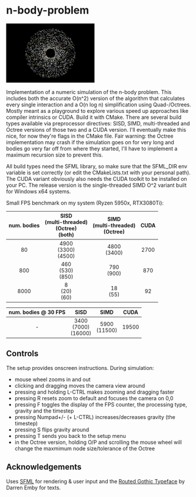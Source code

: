 # n-body-problem

![nbody](output.gif)

Implementation of a numeric simulation of the n-body problem. This includes both the accurate O(n^2) version of the algorithm that calculates every single interaction and a O(n log n) simplification using Quad-/Octrees. Mostly meant as a playground to explore various speed up approaches like compiler intrinsics or CUDA.
Build it with CMake. There are several build types available via preprocessor directives: SISD, SIMD, multi-threaded and Octree versions of those two and a CUDA version. I'll eventually make this nice, for now they're flags in the CMake file. Fair warning: the Octree implementation may crash if the simulation goes on for very long and bodies go very far off from where they started, I'll have to implement a maximum recursion size to prevent this.

All build types need the SFML library, so make sure that the SFML_DIR env variable is set correctly (or edit the CMakeLists.txt with your personal path). The CUDA variant obviously also needs the CUDA toolkit to be installed on your PC.
The release version is the single-threaded SIMD O^2 variant built for Windows x64 systems.

Small FPS benchmark on my system (Ryzen 5950x, RTX3080Ti):

| num. bodies | SISD <br> (multi-threaded) <br> (Octree) <br> (both) | SIMD <br> (multi-threaded) <br> (Octree) | CUDA |
|:-------------:|:------:|:------:|:------:|
| 80          |   4900 <br> (3300) <br> (4500)  |   4800 <br> (3400)   |   2700   |
| 800         |   460 <br> (530) <br> (850) |   790 <br> (900)  |   870   |
| 8000        |   8 <br> (20) <br> (60) |   18 <br> (55)  |    92  |

| num. bodies @ 30 FPS | SISD | SIMD | CUDA |
|:-------------:|:------:|:------:|:------:|
| -         |   3400 <br> (7000) <br> (16000)  |   5900 <br> (11500)   |   19500   |



## Controls

The setup provides onscreen instructions. During simulation:
- mouse wheel zooms in and out
- clicking and dragging moves the camera view around
- pressing and holding L-CTRL makes zooming and dragging faster
- pressing R resets zoom to default and focuses the camera on 0,0
- pressing F toggles the display of the FPS counter, the processing type, gravity and the timestep
- pressing Numpad+/- (+ L-CTRL) increases/decreases gravity (the timestep)
- pressing S flips gravity around
- pressing T sends you back to the setup menu
- in the Octree version, holding O/P and scrolling the mouse wheel will change the maxmimum node size/tolerance of the Octree

## Acknowledgements

Uses [SFML](https://www.sfml-dev.org/index.php) for rendering & user input and the [Routed Gothic Typeface](https://github.com/dse/routed-gothic) by Darren Emby for texts.